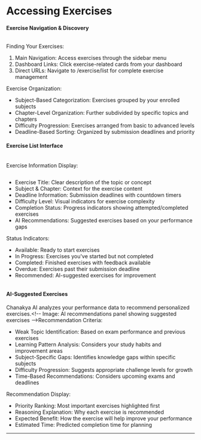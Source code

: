 # Accessing Exercises

#### Exercise Navigation & Discovery

<figure><img src="../../.gitbook/assets/Screenshot 2025-08-21 at 7.11.15 PM.png" alt=""><figcaption></figcaption></figure>

Finding Your Exercises:

1. Main Navigation: Access exercises through the sidebar menu
2. Dashboard Links: Click exercise-related cards from your dashboard
3. Direct URLs: Navigate to /exercise/list for complete exercise management

Exercise Organization:

* Subject-Based Categorization: Exercises grouped by your enrolled subjects
* Chapter-Level Organization: Further subdivided by specific topics and chapters
* Difficulty Progression: Exercises arranged from basic to advanced levels
* Deadline-Based Sorting: Organized by submission deadlines and priority

#### Exercise List Interface

\
Exercise Information Display:

<figure><img src="../../.gitbook/assets/Screenshot 2025-08-21 at 7.12.04 PM.png" alt=""><figcaption></figcaption></figure>

* Exercise Title: Clear description of the topic or concept
* Subject & Chapter: Context for the exercise content
* Deadline Information: Submission deadlines with countdown timers
* Difficulty Level: Visual indicators for exercise complexity
* Completion Status: Progress indicators showing attempted/completed exercises
* AI Recommendations: Suggested exercises based on your performance gaps

Status Indicators:

* Available: Ready to start exercises
* In Progress: Exercises you've started but not completed
* Completed: Finished exercises with feedback available
* Overdue: Exercises past their submission deadline
* Recommended: AI-suggested exercises for improvement

<div align="center" data-full-width="true"><figure><img src="../../.gitbook/assets/Screenshot 2025-08-21 at 7.13.12 PM.png" alt=""><figcaption></figcaption></figure></div>

#### AI-Suggested Exercises

Chanakya AI analyzes your performance data to recommend personalized exercises.\<!-- Image: AI recommendations panel showing suggested exercises -->Recommendation Criteria:

* Weak Topic Identification: Based on exam performance and previous exercises
* Learning Pattern Analysis: Considers your study habits and improvement areas
* Subject-Specific Gaps: Identifies knowledge gaps within specific subjects
* Difficulty Progression: Suggests appropriate challenge levels for growth
* Time-Based Recommendations: Considers upcoming exams and deadlines

Recommendation Display:

* Priority Ranking: Most important exercises highlighted first
* Reasoning Explanation: Why each exercise is recommended
* Expected Benefit: How the exercise will help improve your performance
* Estimated Time: Predicted completion time for planning

***
